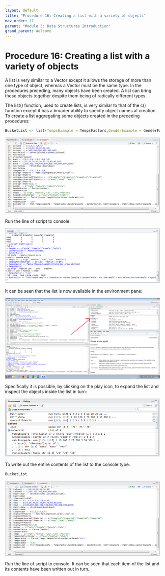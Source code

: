 ```yaml
---
layout: default
title: "Procedure 16: Creating a list with a variety of objects"
nav_order: 17
parent: "Module 3: Data Structures Introduction"
grand_parent: Welcome
---
```


# Procedure 16: Creating a list with a variety of objects

A list is very similar to a Vector except it allows the storage of more than one type of object,  whereas a Vector must be the same type.  In the procedures preceding, many objects have been created.  A list can bring these objects together despite them being of radically different types.

The list() function, used to create lists, is very similar to that of the c() function except it has a broader ability to specify object names at creation.   To create a list aggregating some objects created in the preceding procedures:

``` r
BucketList <- list(TempsExample = TempsFactors,GenderExample = GenderFactors,MatrixExample = Matrix3Row,VectorExample = Ages)
```

![img.png](img.png)

Run the line of script to console:

![img_1.png](img_1.png)

It can be seen that the list is now available in the environment pane:

![img_2.png](img_2.png)

Specifically it is possible,  by clicking on the play icon,  to expand the list and inspect the objects inside the list in turn:

![img_3.png](img_3.png)

To write out the entire contents of the list to the console type:

``` r
BucketList
```

![img_4.png](img_4.png)

Run the line of script to console. It can be seen that each item of the list and its contents have been written out in turn.